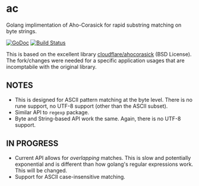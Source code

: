 # ac
Golang implimentation of Aho-Corasick for rapid substring matching on byte
strings.

[![GoDoc](https://godoc.org/github.com/signalsciences/ac?status.svg)](https://godoc.org/github.com/signalsciences/ac) [![Build Status](https://travis-ci.org/signalsciences/ac.svg?branch=master)](https://travis-ci.org/signalsciences/ac)

This is based on the excellent library
[cloudflare/ahocorasick](https://github.com/cloudflare/ahocorasick) (BSD
License).  The fork/changes were needed for a specific application usages
that are incomptabile with the original library.

## NOTES

* This is designed for ASCII pattern matching at the byte level.
  There is no rune support, no UTF-8 support (other than the ASCII subset).
* Similar API to `regexp` package.
* Byte and String-based API work the same.  Again, there is no UTF-8 support.

## IN PROGRESS

* Current API allows for *overlapping* matches.  This is slow
  and potentially exponential and is different than how golang's
  regular expressions work.  This will be changed.
* Support for ASCII case-insensitive matching.
